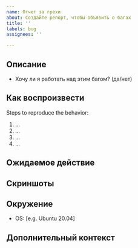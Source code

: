 ```yaml
---
name: Отчет за грехи
about: Создайте репорт, чтобы объявить о багах
title: ''
labels: bug
assignees: ''

---
```


## Описание

<!-- A clear and concise description of what the bug is. -->

- Хочу ли я работать над этим багом? (да/нет)

## Как воспроизвести

Steps to reproduce the behavior:

1. ...
2. ...
3. ...
4. ...

<!-- Make sure you are able to reproduce the bug in the main branch, too. -->

## Ожидаемое действие

<!-- A clear and concise description of what you expected to happen. -->

## Скриншоты

<!-- If applicable, add screenshots to help explain your problem. -->

## Окружение

<!-- Please fill the following information. -->

- OS: [e.g. Ubuntu 20.04]

## Дополнительный контекст

<!-- Add any other context about the problem here. -->
